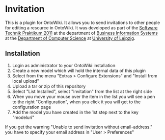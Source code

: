 # Invitation
This is a plugin for OntoWiki. It allows you to send invitations to other people for editing a resource in OntoWiki. It was developed as part of the [Software Technik Praktikum 2011](http://pcai042.informatik.uni-leipzig.de/swp/SWP-11/index.html) at the department of [Business Information Systems](http://bis.informatik.uni-leipzig.de/) at the [Department of Computer Science](http://www.informatik.uni-leipzig.de/) at [University of Leipzig](http://www.uni-leipzig.de).

## Installation

1. Login as administrator to your OntoWiki installation
2. Create a new model which will hold the internal data of this plugin
3. Select from the menu "Extras > Configure Extensions" and "Install from local upload"
4. Upload a tar or zip of this repository
5. Select "List Installed", select "Invitation" from the list at the right side
6. When you move your mouse over the item in the list you will see a pen to the right "Configuration", when you click it you will get to the configuration page
7. Add the model you have created in the 1st step next to the key "modeluri"

If you get the warning "Unable to send invitation without email-address." you have to specify your email address in "User > Preferences"
